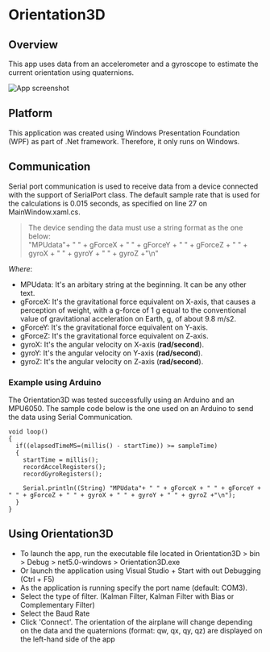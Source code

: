 # Orientation3D
## Overview

This app uses data from an accelerometer and a gyroscope to estimate the current orientation using quaternions.

![App screenshot](https://github.com/Electrobird-Automation/Orientation3D-App/blob/main/Images/Orientation3D-Screenshot.PNG?raw=true)



## Platform

This application was created using Windows Presentation Foundation (WPF) as part of .Net framework. Therefore, it only runs on Windows.

## Communication

Serial port communication is used to receive data from a device connected with the support of SerialPort class. The default sample rate that is used for the calculations is 0.015 seconds, as specified on line 27 on MainWindow.xaml.cs.
>The device sending the data must use a string format as the one below:\
"MPUdata"+ " " + gForceX + " " + gForceY + " " + gForceZ + " " + gyroX + " " + gyroY + " " + gyroZ +"\n"

*Where*:
* MPUdata: It's an arbitary string at the beginning. It can be any other text.
* gForceX: It's the gravitational force equivalent on X-axis, that causes a perception of weight, with a g-force of 1 g equal to the conventional value of gravitational acceleration on Earth, g, of about 9.8 m/s2. 
* gForceY: It's the gravitational force equivalent on Y-axis.
* gForceZ: It's the gravitational force equivalent on Z-axis.
* gyroX: It's the angular velocity on X-axis (**rad/second**).
* gyroY: It's the angular velocity on Y-axis (**rad/second**).
* gyroZ: It's the angular velocity on Z-axis (**rad/second**).

### Example using Arduino
The Orientation3D was tested successfully using an Arduino and an MPU6050. The sample code below is the one used on an Arduino to send the data using Serial Communication.
``` Arduino
void loop()
{ 
  if((elapsedTimeMS=(millis() - startTime)) >= sampleTime)
  {
    startTime = millis();
    recordAccelRegisters();
    recordGyroRegisters();
  
    Serial.println((String) "MPUdata"+ " " + gForceX + " " + gForceY + " " + gForceZ + " " + gyroX + " " + gyroY + " " + gyroZ +"\n");
  }
}
```
## Using Orientation3D

* To launch the app, run the executable file located in Orientation3D > bin > Debug > net5.0-windows > Orientation3D.exe
* Or launch the application using Visual Studio + Start with out Debugging (Ctrl + F5) 
* As the application is running specify the port name (default: COM3).
* Select the type of filter. (Kalman Filter, Kalman Filter with Bias or Complementary Filter)
* Select the Baud Rate
* Click 'Connect'. The orientation of the airplane will change depending on the data and the quaternions (format: qw, qx, qy, qz) are displayed on the left-hand side of the app
